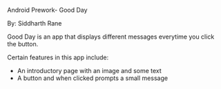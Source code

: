 Android Prework- Good Day

By: Siddharth Rane

Good Day is an app that displays different messages everytime you click the button.

Certain features in this app include:
- An introductory page with an image and some text
- A button and when clicked prompts a small message
